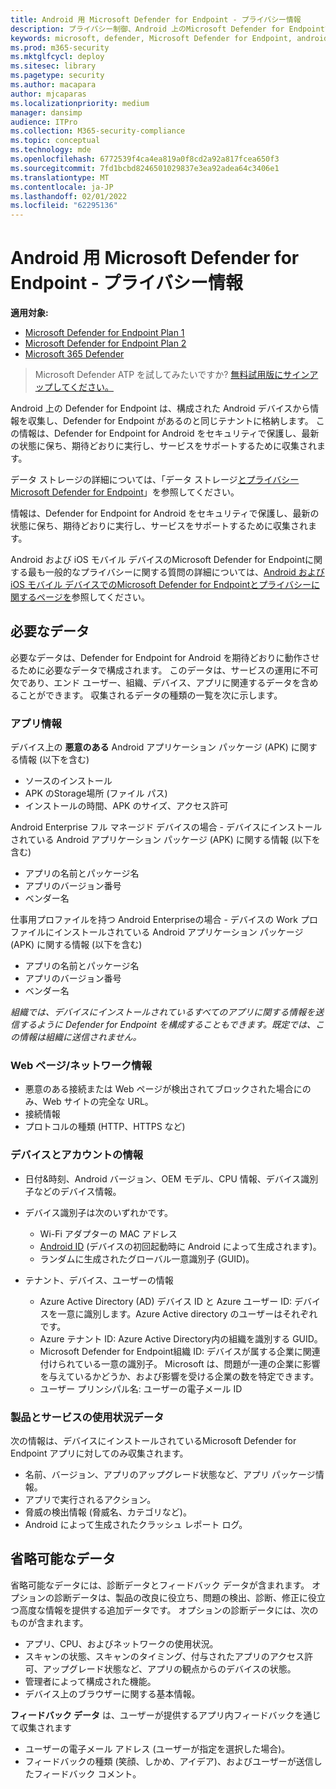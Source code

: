 ```yaml
---
title: Android 用 Microsoft Defender for Endpoint - プライバシー情報
description: プライバシー制御、Android 上のMicrosoft Defender for Endpointで収集された診断データに関するプライバシーと情報に影響を与えるポリシー設定を構成する方法。
keywords: microsoft, defender, Microsoft Defender for Endpoint, android, privacy, diagnostic
ms.prod: m365-security
ms.mktglfcycl: deploy
ms.sitesec: library
ms.pagetype: security
ms.author: macapara
author: mjcaparas
ms.localizationpriority: medium
manager: dansimp
audience: ITPro
ms.collection: M365-security-compliance
ms.topic: conceptual
ms.technology: mde
ms.openlocfilehash: 6772539f4ca4ea819a0f8cd2a92a817fcea650f3
ms.sourcegitcommit: 7fd1bcbd8246501029837e3ea92adea64c3406e1
ms.translationtype: MT
ms.contentlocale: ja-JP
ms.lasthandoff: 02/01/2022
ms.locfileid: "62295136"
---
```

# <a name="microsoft-defender-for-endpoint-on-android---privacy-information"></a>Android 用 Microsoft Defender for Endpoint - プライバシー情報

**適用対象:**
- [Microsoft Defender for Endpoint Plan 1](https://go.microsoft.com/fwlink/p/?linkid=2154037)
- [Microsoft Defender for Endpoint Plan 2](https://go.microsoft.com/fwlink/p/?linkid=2154037)
- [Microsoft 365 Defender](https://go.microsoft.com/fwlink/?linkid=2118804)

> Microsoft Defender ATP を試してみたいですか? [無料試用版にサインアップしてください。](https://signup.microsoft.com/create-account/signup?products=7f379fee-c4f9-4278-b0a1-e4c8c2fcdf7e&ru=https://aka.ms/MDEp2OpenTrial?ocid=docs-wdatp-exposedapis-abovefoldlink)

Android 上の Defender for Endpoint は、構成された Android デバイスから情報を収集し、Defender for Endpoint があるのと同じテナントに格納します。 この情報は、Defender for Endpoint for Android をセキュリティで保護し、最新の状態に保ち、期待どおりに実行し、サービスをサポートするために収集されます。

データ ストレージの詳細については、「データ ストレージ[とプライバシー Microsoft Defender for Endpoint](data-storage-privacy.md)」を参照してください。

情報は、Defender for Endpoint for Android をセキュリティで保護し、最新の状態に保ち、期待どおりに実行し、サービスをサポートするために収集されます。

Android および iOS モバイル デバイスのMicrosoft Defender for Endpointに関する最も一般的なプライバシーに関する質問の詳細については、[Android および iOS モバイル デバイスでのMicrosoft Defender for Endpointとプライバシーに関するページを](https://support.microsoft.com/topic/microsoft-defender-for-endpoint-and-your-privacy-on-android-and-ios-mobile-devices-4109bc54-8ec5-4433-9c33-d359b75ac22a)参照してください。

## <a name="required-data"></a>必要なデータ

必要なデータは、Defender for Endpoint for Android を期待どおりに動作させるために必要なデータで構成されます。 このデータは、サービスの運用に不可欠であり、エンド ユーザー、組織、デバイス、アプリに関連するデータを含めることができます。 収集されるデータの種類の一覧を次に示します。

### <a name="app-information"></a>アプリ情報

デバイス上の **悪意のある** Android アプリケーション パッケージ (APK) に関する情報 (以下を含む)

- ソースのインストール
- APK のStorage場所 (ファイル パス)
- インストールの時間、APK のサイズ、アクセス許可

Android Enterprise フル マネージド デバイスの場合 - デバイスにインストールされている Android アプリケーション パッケージ (APK) に関する情報 (以下を含む)

- アプリの名前とパッケージ名
- アプリのバージョン番号
- ベンダー名

仕事用プロファイルを持つ Android Enterpriseの場合 - デバイスの Work プロファイルにインストールされている Android アプリケーション パッケージ (APK) に関する情報 (以下を含む)

- アプリの名前とパッケージ名
- アプリのバージョン番号
- ベンダー名

*組織では、デバイスにインストールされているすべてのアプリに関する情報を送信するように Defender for Endpoint を構成することもできます。既定では、この情報は組織に送信されません。*


### <a name="web-page--network-information"></a>Web ページ/ネットワーク情報

- 悪意のある接続または Web ページが検出されてブロックされた場合にのみ、Web サイトの完全な URL。
- 接続情報
- プロトコルの種類 (HTTP、HTTPS など)

### <a name="device-and-account-information"></a>デバイスとアカウントの情報

- 日付&時刻、Android バージョン、OEM モデル、CPU 情報、デバイス識別子などのデバイス情報。
- デバイス識別子は次のいずれかです。
  - Wi-Fi アダプターの MAC アドレス
  - [Android ID](https://developer.android.com/reference/android/provider/Settings.Secure#ANDROID_ID) (デバイスの初回起動時に Android によって生成されます)。
  - ランダムに生成されたグローバル一意識別子 (GUID)。

- テナント、デバイス、ユーザーの情報
  - Azure Active Directory (AD) デバイス ID と Azure ユーザー ID: デバイスを一意に識別します。Azure Active directory のユーザーはそれぞれです。
  - Azure テナント ID: Azure Active Directory内の組織を識別する GUID。
  - Microsoft Defender for Endpoint組織 ID: デバイスが属する企業に関連付けられている一意の識別子。 Microsoft は、問題が一連の企業に影響を与えているかどうか、および影響を受ける企業の数を特定できます。
  - ユーザー プリンシパル名: ユーザーの電子メール ID

### <a name="product-and-service-usage-data"></a>製品とサービスの使用状況データ

次の情報は、デバイスにインストールされているMicrosoft Defender for Endpoint アプリに対してのみ収集されます。 

- 名前、バージョン、アプリのアップグレード状態など、アプリ パッケージ情報。
- アプリで実行されるアクション。
- 脅威の検出情報 (脅威名、カテゴリなど)。
- Android によって生成されたクラッシュ レポート ログ。

## <a name="optional-data"></a>省略可能なデータ

省略可能なデータには、診断データとフィードバック データが含まれます。 オプションの診断データは、製品の改良に役立ち、問題の検出、診断、修正に役立つ高度な情報を提供する追加データです。 オプションの診断データには、次のものが含まれます。

- アプリ、CPU、およびネットワークの使用状況。
- スキャンの状態、スキャンのタイミング、付与されたアプリのアクセス許可、アップグレード状態など、アプリの観点からのデバイスの状態。
- 管理者によって構成された機能。
- デバイス上のブラウザーに関する基本情報。

**フィードバック データ** は、ユーザーが提供するアプリ内フィードバックを通じて収集されます

- ユーザーの電子メール アドレス (ユーザーが指定を選択した場合)。
- フィードバックの種類 (笑顔、しかめ、アイデア)、およびユーザーが送信したフィードバック コメント。
